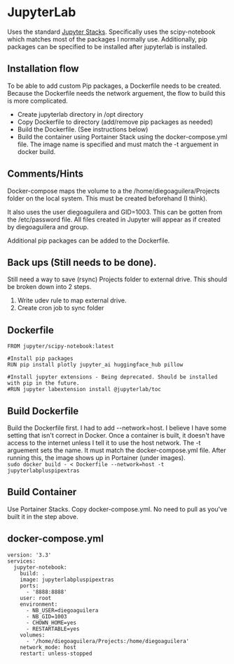 # JupyterLab
Uses the standard [Jupyter Stacks](https://jupyter-docker-stacks.readthedocs.io/en/latest/index.html).
Specifically uses the scipy-notebook which matches most of the packages I normally use. Additionally, pip packages can be specified to be installed after jupyterlab is installed.

## Installation flow
To be able to add custom Pip packages, a Dockerfile needs to be created. Because the Dockerfile needs the network arguement, the flow to build this is more complicated.
- Create jupyterlab directory in /opt directory
- Copy Dockerfile to directory (add/remove pip packages as needed)
- Build the Dockerfile. (See instructions below)
- Build the container using Portainer Stack using the docker-compose.yml file. The image name is specified and must match the -t arguement in docker build.

## Comments/Hints
Docker-compose maps the volume to a the /home/diegoaguilera/Projects folder on the local system. This must be created beforehand (I think).

It also uses the user diegoaguilera and GID=1003. This can be gotten from the /etc/password file. All files created in Jupyter will appear as if created by diegoaguilera and group.

Additional pip packages can be added to the Dockerfile.

## Back ups (Still needs to be done).
Still need a way to save (rsync) Projects folder to external drive. This should be broken down into 2 steps.
1. Write udev rule to map external drive.
2. Create cron job to sync folder

## Dockerfile
```
FROM jupyter/scipy-notebook:latest

#Install pip packages
RUN pip install plotly jupyter_ai huggingface_hub pillow

#Install jupyter extensions - Being deprecated. Should be installed with pip in the future.
#RUN jupyter labextension install @jupyterlab/toc
```
## Build Dockerfile
Build the Dockerfile first. I had to add --network=host. I believe I have some setting that isn't correct in Docker. Once a container is built, it doesn't have access to the internet unless I tell it to use the host network.
The -t arguement sets the name. It must match the docker-compose.yml file. After running this, the image shows up in Portainer (under images).	
```sudo docker build - < Dockerfile --network=host -t jupyterlabpluspipextras```

## Build Container
Use Portainer Stacks. Copy docker-compose.yml. No need to pull as you've built it in the step above.

## docker-compose.yml
```
version: '3.3'
services:
  jupyter-notebook:
    build: .
    image: jupyterlabpluspipextras
    ports:
      - '8888:8888'
    user: root
    environment:
      - NB_USER=diegoaguilera
      - NB_GID=1003
      - CHOWN_HOME=yes
      - RESTARTABLE=yes
    volumes:
      - '/home/diegoaguilera/Projects:/home/diegoaguilera'
    network_mode: host
    restart: unless-stopped
```


